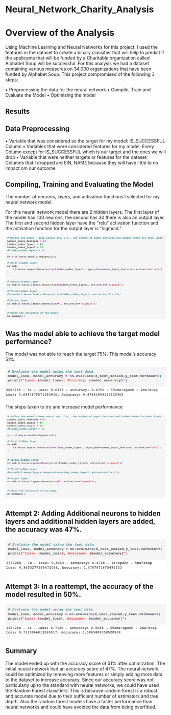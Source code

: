 # Neural_Network_Charity_Analysis
# Overview of the Analysis
Using Machine Learning and Neural Networks for this project, I used the features in the dataset to create a binary classifier that will help to predict if the applicants that will be funded by a Charitable organization called Alphabet Soup will be successful. For this analysis we had a dataset containing various measures on 34,000 organizations that have been funded by Alphabet Soup. This project compromised of the following 3 steps:

•	Preprocessing the data for the neural network
•	Compile, Train and Evaluate the Model
•	Optimizing the model

## Results

## Data Preprocessing

•	Variable that was considered as the target for my model: IS_SUCCESSFUL Column
•	Variables that were considered features for my model: Every Column except for IS_SUCCESSFUL which is our target and the ones we will drop
•	Variable that were neither targets or features for the dataset: Columns that I dropped are EIN, NAME because they will have little to no impact om our outcome

## Compiling, Training and Evaluating the Model

The number of neurons, layers, and activation functions I selected for my neural network model:

For this neural network model there are 2 hidden layers. The first layer of the model had 100 neurons, the second has 30 there is also an output layer. The first and second hidden layer have the "relu" activation function and the activation function for the output layer is "sigmoid."

![1](Resources/Images/1.PNG)

## Was the model able to achieve the target model performance?

The model was not able to reach the target 75%. This model’s accuracy 51%.

![2](Resources/Images/2.PNG)

The steps taken to try and increase model performance

![3](Resources/Images/3.PNG)

## Attempt 2: Adding Additional neurons to hidden layers and additional hidden layers are added, the accuracy was 47%.

![4](Resources/Images/4.PNG)

## Attempt 3: In a reattempt, the accuracy of the model resulted in 50%.

![5](Resources/Images/5.PNG)

## Summary
The model ended up with the accuracy score of 51% after optimization. The initial neural network had an accuracy score of 47%. The neural network could be optimized by removing more features or simply adding more data to the dataset to increase accuracy. Since our accuracy score was not particularly up to the standard with neural networks, we could have used the Random Forest classifiers. This is because random forest is a robust and accurate model due to their sufficient number of estimators and tree depth. Also the random forest models have a faster performance than neural networks and could have avoided the data from being overfitted.
